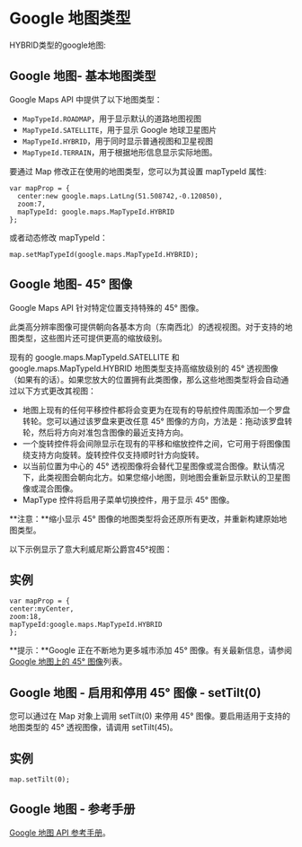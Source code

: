 
# Google 地图类型

HYBRID类型的google地图:

## Google 地图- 基本地图类型

Google Maps API 中提供了以下地图类型：

*   `MapTypeId.ROADMAP`，用于显示默认的道路地图视图
*   `MapTypeId.SATELLITE`，用于显示 Google 地球卫星图片
*   `MapTypeId.HYBRID`，用于同时显示普通视图和卫星视图
*   `MapTypeId.TERRAIN`，用于根据地形信息显示实际地图。

要通过 Map 修改正在使用的地图类型，您可以为其设置 mapTypeId 属性:

```
var mapProp = {  
  center:new google.maps.LatLng(51.508742,-0.120850),  
  zoom:7,  
  mapTypeId: google.maps.MapTypeId.HYBRID  
};
```

或者动态修改 mapTypeId：

```
map.setMapTypeId(google.maps.MapTypeId.HYBRID);  
```

## Google 地图- 45° 图像

Google Maps API 针对特定位置支持特殊的 45° 图像。

此类高分辨率图像可提供朝向各基本方向（东南西北）的透视视图。对于支持的地图类型，这些图片还可提供更高的缩放级别。

现有的 google.maps.MapTypeId.SATELLITE 和 google.maps.MapTypeId.HYBRID 地图类型支持高缩放级别的 45° 透视图像（如果有的话）。如果您放大的位置拥有此类图像，那么这些地图类型将会自动通过以下方式更改其视图：

*   地图上现有的任何平移控件都将会变更为在现有的导航控件周围添加一个罗盘转轮。您可以通过该罗盘来更改任意 45° 图像的方向，方法是：拖动该罗盘转轮，然后将方向对准包含图像的最近支持方向。
*   一个旋转控件将会间隙显示在现有的平移和缩放控件之间，它可用于将图像围绕支持方向旋转。旋转控件仅支持顺时针方向旋转。
*   以当前位置为中心的 45° 透视图像将会替代卫星图像或混合图像。默认情况下，此类视图会朝向北方。如果您缩小地图，则地图会重新显示默认的卫星图像或混合图像。
*   MapType 控件将启用子菜单切换控件，用于显示 45° 图像。

**注意：**缩小显示 45° 图像的地图类型将会还原所有更改，并重新构建原始地图类型。

以下示例显示了意大利威尼斯公爵宫45°视图：

## 实例

```
var mapProp = {  
center:myCenter,  
zoom:18,  
mapTypeId:google.maps.MapTypeId.HYBRID  
};
```



**提示：**Google 正在不断地为更多城市添加 45° 图像。有关最新信息，请参阅 [Google 地图上的 45° 图像](//goo.gl/AIWE)列表。

## Google 地图 - 启用和停用 45° 图像 - setTilt(0)

您可以通过在 Map 对象上调用 setTilt(0) 来停用 45° 图像。要启用适用于支持的地图类型的 45° 透视图像，请调用 setTilt(45)。

## 实例

```
map.setTilt(0);
```



## Google 地图 - 参考手册

[Google 地图 API 参考手册](google-maps-ref.html)。
